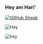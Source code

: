 ### Hey am Hari'

[![GitHub Streak](https://streak-stats.demolab.com/?user=harijoshi07&theme=highcontrast)](https://git.io/streak-stats)

![Hey](https://github-readme-stats.vercel.app/api/top-langs?username=harijoshi07&show_icons=true&locale=en&layout=compact&theme=highcontrast)


![hey](https://github-readme-stats.vercel.app/api?username=harijoshi07&show_icons=true&locale=en&theme=highcontrast)



<!--
**harijoshi07/harijoshi07** is a ✨ _special_ ✨ repository because its `README.md` (this file) appears on your GitHub profile.

Here are some ideas to get you started:

- 🔭 I’m currently working on ...
- 🌱 I’m currently learning ...
- 👯 I’m looking to collaborate on ...
- 🤔 I’m looking for help with ...
- 💬 Ask me about ...
- 📫 How to reach me: ...
- 😄 Pronouns: ...
- ⚡ Fun fact: ...
-->
